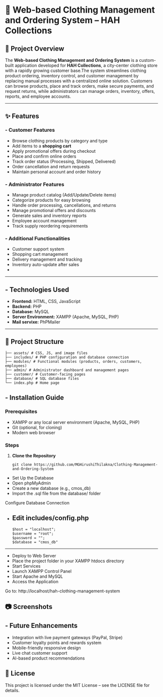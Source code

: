 # 👗 Web-based Clothing Management and Ordering System – HAH Collections

 ## 📄 Project Overview
The **Web-based Clothing Management and Ordering System** is a custom-built application developed for **HAH Collections**, a city-center clothing store with a rapidly growing customer base.The system streamlines clothing product ordering, inventory control, and customer management by replacing manual processes with a centralized online solution. Customers can browse products, place and track orders, make secure payments, and request returns, while administrators can manage orders, inventory, offers, reports, and employee accounts.

---

## ✨ Features

### - Customer Features
- Browse clothing products by category and type
- Add items to a **shopping cart**
- Apply promotional offers during checkout
- Place and confirm online orders
- Track order status (Processing, Shipped, Delivered)
- Order cancellation and return requests
- Maintain personal account and order history

### - Administrator Features
- Manage product catalog (Add/Update/Delete items)
- Categorize products for easy browsing
- Handle order processing, cancellations, and returns
- Manage promotional offers and discounts
- Generate sales and inventory reports
- Employee account management
- Track supply reordering requirements

### - Additional Functionalities
- Customer support system
- Shopping cart management
- Delivery management and tracking
- Inventory auto-update after sales
- 
---

## - Technologies Used
- **Frontend:** HTML, CSS, JavaScript
- **Backend:** PHP
- **Database:** MySQL
- **Server Environment:** XAMPP (Apache, MySQL, PHP)
- **Mail servixe:** PhPMailer 

---

## 📂 Project Structure
    ├── assets/ # CSS, JS, and image files
    ├── includes/ # PHP configuration and database connection
    ├── modules/ # Functional modules (products, orders, customers, employees)
    ├── admin/ # Administrator dashboard and management pages
    ├── customer/ # Customer-facing pages
    ├── database/ # SQL database files
    └── index.php # Home page
## - Installation Guide

### Prerequisites
- XAMPP or any local server environment (Apache, MySQL, PHP)
- Git (optional, for cloning)
- Modern web browser

### Steps
1. **Clone the Repository**
   ```
   git clone https://github.com/MGHirushiThilakna/Clothing-Management-and-Ordering-System
   
- Set Up the Database
- Open phpMyAdmin
- Create a new database (e.g., cmos_db)
- Import the .sql file from the database/ folder

Configure Database Connection
- Edit includes/config.php
  ---
      $host = "localhost";
      $username = "root";
      $password = "";
      $database = "cmos_db"                     
---
- Deploy to Web Server
- Place the project folder in your XAMPP htdocs directory
- Start Services
- Launch XAMPP Control Panel
- Start Apache and MySQL
- Access the Application

Go to: http://localhost/hah-clothing-management-system

## 📷 Screenshots

## - Future Enhancements

- Integration with live payment gateways (PayPal, Stripe)
- Customer loyalty points and rewards system
- Mobile-friendly responsive design
- Live chat customer support
- AI-based product recommendations

## 📜 License

This project is licensed under the MIT License – see the LICENSE file for details.
